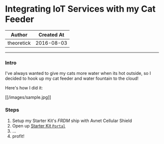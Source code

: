 
# Integrating IoT Services with my Cat Feeder

|   Author   | Created At  |
| ---------- | ----------- |
| theoretick | 2016-08-03  |

------

### Intro

I've always wanted to give my cats more water when its hot outside, so I
decided to hook up my cat feeder and water fountain to the cloud!

Here's how I did it:

[[/images/sample.jpg]]

### Steps

1. Setup my Starter Kit's *FRDM* ship with Avnet Cellular Shield
2. Open up [Starter Kit `Portal`](https://starterkit.att.com/app)
3. ...
4. profit!

